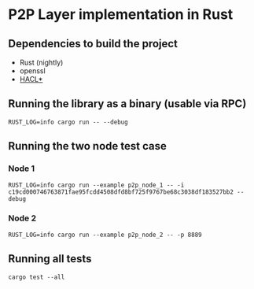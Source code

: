 # P2P Layer implementation in Rust

## Dependencies to build the project
* Rust (nightly)
* openssl
* [HACL*](https://github.com/mitls/hacl-c)

## Running the library as a binary (usable via RPC)
`RUST_LOG=info cargo run -- --debug`

## Running the two node test case

### Node 1
`RUST_LOG=info cargo run --example p2p_node_1 -- -i c19cd000746763871fae95fcdd4508dfd8bf725f9767be68c3038df183527bb2 --debug`

### Node 2
`RUST_LOG=info cargo run --example p2p_node_2 -- -p 8889`

## Running all tests
`cargo test --all`
